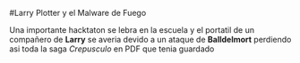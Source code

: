 #Larry Plotter y el Malware de Fuego

Una importante hacktaton se lebra en la escuela y el portatil de un compañero
de **Larry** se averia devido a un ataque de **Balldelmort** perdiendo
asi toda la saga *Crepusculo* en PDF que tenia guardado
